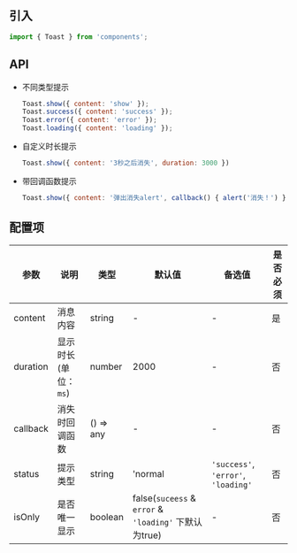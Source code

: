 ## 引入
```javascript
import { Toast } from 'components';
```

## API
- 不同类型提示

  ```javascript
  Toast.show({ content: 'show' });
  Toast.success({ content: 'success' });
  Toast.error({ content: 'error' });
  Toast.loading({ content: 'loading' });
  ```
- 自定义时长提示

  ```javascript
  Toast.show({ content: '3秒之后消失', duration: 3000 })
  ```
- 带回调函数提示

  ```javascript
  Toast.show({ content: '弹出消失alert', callback() { alert('消失！') } }) 
  ```

## 配置项
| 参数 | 说明 | 类型 | 默认值 | 备选值 | 是否必须 |
| --- | --- | --- | --- | --- | --- |
| content | 消息内容 | string | - | - | 是 |
| duration | 显示时长(单位：`ms`) | number | 2000 | - | 否 |
| callback | 消失时回调函数  | () => any | - | - | 否 |
| status | 提示类型  | string | 'normal | `'success'`, `'error'`, `'loading'` | 否 |
| isOnly | 是否唯一显示  | boolean | false(`suceess` & `error` & `'loading'` 下默认为true) | - | 否 |